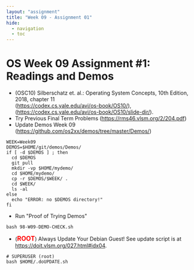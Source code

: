 ```yaml
---
layout: "assignment"
title: "Week 09 - Assignment 01" 
hide:
  - navigation
  - toc
---
```


# OS Week 09 Assignment #1: Readings and Demos

* (OSC10) Silberschatz et. al.: Operating System Concepts, 10th Edition, 2018, chapter 11<br>
  (<https://codex.cs.yale.edu/avi/os-book/OS10/>),<br>
  (<https://codex.cs.yale.edu/avi/os-book/OS10/slide-dir/>).
* Try Previous Final Term Problems (<https://rms46.vlsm.org/2/204.pdf>)
* Update Demos Week 09 <br>(<https://github.com/os2xx/demos/tree/master/Demos/>)

```
WEEK=Week09
DEMOS=$HOME/git/demos/Demos/
if [ -d $DEMOS ] ; then
  cd $DEMOS
  git pull
  mkdir -vp $HOME/mydemo/
  cd $HOME/mydemo/
  cp -r $DEMOS/$WEEK/ .
  cd $WEEK/
  ls -al
else
  echo "ERROR: no $DEMOS directory!"
fi

```

* Run "Proof of Trying Demos"

```
bash 98-W09-DEMO-CHECK.sh

```

* (<span style="color:red; font-weight:bold; font-size:larger;">ROOT</span>)
  Always Update Your Debian Guest! See update script is at <br>
  <https://doit.vlsm.org/027.html#idx04>.

```
# SUPERUSER (root)
bash $HOME/.doUPDATE.sh

```